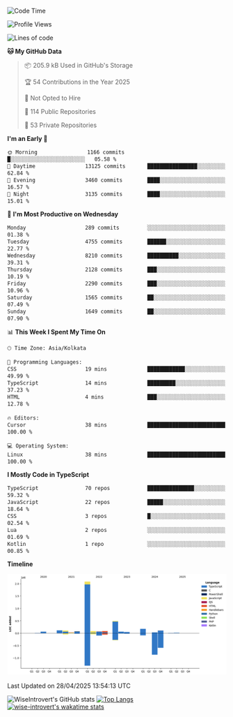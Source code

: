<!--START_SECTION:waka-->
![Code Time](http://img.shields.io/badge/Code%20Time-2%2C331%20hrs%2011%20mins-blue)

![Profile Views](http://img.shields.io/badge/Profile%20Views-0-blue)

![Lines of code](https://img.shields.io/badge/From%20Hello%20World%20I%27ve%20Written-3.6%20million%20lines%20of%20code-blue)

**🐱 My GitHub Data** 

> 📦 205.9 kB Used in GitHub's Storage 
 > 
> 🏆 54 Contributions in the Year 2025
 > 
> 🚫 Not Opted to Hire
 > 
> 📜 114 Public Repositories 
 > 
> 🔑 53 Private Repositories 
 > 
**I'm an Early 🐤** 

```text
🌞 Morning                1166 commits        █░░░░░░░░░░░░░░░░░░░░░░░░   05.58 % 
🌆 Daytime                13125 commits       ████████████████░░░░░░░░░   62.84 % 
🌃 Evening                3460 commits        ████░░░░░░░░░░░░░░░░░░░░░   16.57 % 
🌙 Night                  3135 commits        ████░░░░░░░░░░░░░░░░░░░░░   15.01 % 
```
📅 **I'm Most Productive on Wednesday** 

```text
Monday                   289 commits         ░░░░░░░░░░░░░░░░░░░░░░░░░   01.38 % 
Tuesday                  4755 commits        ██████░░░░░░░░░░░░░░░░░░░   22.77 % 
Wednesday                8210 commits        ██████████░░░░░░░░░░░░░░░   39.31 % 
Thursday                 2128 commits        ███░░░░░░░░░░░░░░░░░░░░░░   10.19 % 
Friday                   2290 commits        ███░░░░░░░░░░░░░░░░░░░░░░   10.96 % 
Saturday                 1565 commits        ██░░░░░░░░░░░░░░░░░░░░░░░   07.49 % 
Sunday                   1649 commits        ██░░░░░░░░░░░░░░░░░░░░░░░   07.90 % 
```


📊 **This Week I Spent My Time On** 

```text
🕑︎ Time Zone: Asia/Kolkata

💬 Programming Languages: 
CSS                      19 mins             ████████████░░░░░░░░░░░░░   49.99 % 
TypeScript               14 mins             █████████░░░░░░░░░░░░░░░░   37.23 % 
HTML                     4 mins              ███░░░░░░░░░░░░░░░░░░░░░░   12.78 % 

🔥 Editors: 
Cursor                   38 mins             █████████████████████████   100.00 % 

💻 Operating System: 
Linux                    38 mins             █████████████████████████   100.00 % 
```

**I Mostly Code in TypeScript** 

```text
TypeScript               70 repos            ███████████████░░░░░░░░░░   59.32 % 
JavaScript               22 repos            █████░░░░░░░░░░░░░░░░░░░░   18.64 % 
CSS                      3 repos             █░░░░░░░░░░░░░░░░░░░░░░░░   02.54 % 
Lua                      2 repos             ░░░░░░░░░░░░░░░░░░░░░░░░░   01.69 % 
Kotlin                   1 repo              ░░░░░░░░░░░░░░░░░░░░░░░░░   00.85 % 
```



**Timeline**

![Lines of Code chart](https://raw.githubusercontent.com/wise-introvert/wise-introvert/master/assets/bar_graph.png)


 Last Updated on 28/04/2025 13:54:13 UTC
<!--END_SECTION:waka-->

![WiseIntrovert's GitHub stats](https://github-readme-stats.vercel.app/api?username=wise-introvert&count_private=true&show_icons=true)
[![Top Langs](https://github-readme-stats.vercel.app/api/top-langs/?username=wise-introvert&langs_count=10)](https://github.com/anuraghazra/github-readme-stats)
[![wise-introvert's wakatime stats](https://github-readme-stats.vercel.app/api/wakatime?username=wiseintrovert)](https://github.com/anuraghazra/github-readme-stats)
